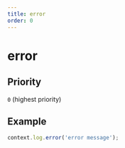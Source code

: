 ```yaml
---
title: error
order: 0
---
```


# error

<SinceBadge version="1.0.0" />

## Priority

`0` (highest priority)

## Example

```js
context.log.error('error message');
```
